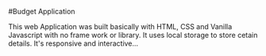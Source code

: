 #Budget Application

This web Application was built basically with HTML, CSS and Vanilla Javascript with no frame work or library.
It uses local storage to store cetain details. It's responsive and interactive...
